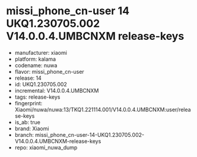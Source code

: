 # missi_phone_cn-user 14 UKQ1.230705.002 V14.0.0.4.UMBCNXM release-keys
- manufacturer: xiaomi
- platform: kalama
- codename: nuwa
- flavor: missi_phone_cn-user
- release: 14
- id: UKQ1.230705.002
- incremental: V14.0.0.4.UMBCNXM
- tags: release-keys
- fingerprint: Xiaomi/nuwa/nuwa:13/TKQ1.221114.001/V14.0.0.4.UMBCNXM:user/release-keys
- is_ab: true
- brand: Xiaomi
- branch: missi_phone_cn-user-14-UKQ1.230705.002-V14.0.0.4.UMBCNXM-release-keys
- repo: xiaomi_nuwa_dump
